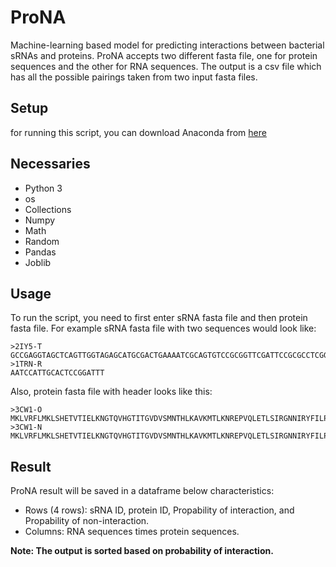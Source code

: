 # ProNA
Machine-learning based model for predicting interactions between bacterial sRNAs and proteins. ProNA accepts two different fasta file, one for protein sequences and the other for RNA sequences. The output is a csv file which has all the possible pairings taken from two input fasta files.
## Setup
for running this script, you can download Anaconda from  [here](https://www.anaconda.com/download/)
## Necessaries
* Python 3
* os
* Collections
* Numpy
* Math
* Random
* Pandas
* Joblib
## Usage
To run the script, you need to first enter sRNA fasta file and then protein fasta file. For example sRNA fasta file with two sequences would look like:
```
>2IY5-T
GCCGAGGTAGCTCAGTTGGTAGAGCATGCGACTGAAAATCGCAGTGTCCGCGGTTCGATTCCGCGCCTCGGCACCA
>1TRN-R
AATCCATTGCACTCCGGATTT
```
Also, protein fasta file with header looks like this:
```
>3CW1-O
MKLVRFLMKLSHETVTIELKNGTQVHGTITGVDVSMNTHLKAVKMTLKNREPVQLETLSIRGNNIRYFILPDSLPLDTLLVDVEPKVKSKKREAVAGRGRGRGRGRGRGRGRGRGGPRR
>3CW1-N
MKLVRFLMKLSHETVTIELKNGTQVHGTITGVDVSMNTHLKAVKMTLKNREPVQLETLSIRGNNIRYFILPDSLPLDTLLVDVEPKVKSKKREAVAGRGRGRGRGRGRGRGRGRGGPRR
```
## Result
ProNA result will be saved in a dataframe below characteristics:
* Rows (4 rows): sRNA ID, protein ID, Propability of interaction, and Propability of non-interaction. 
* Columns: RNA sequences times protein sequences.

**Note: The output is sorted based on probability of interaction.**
